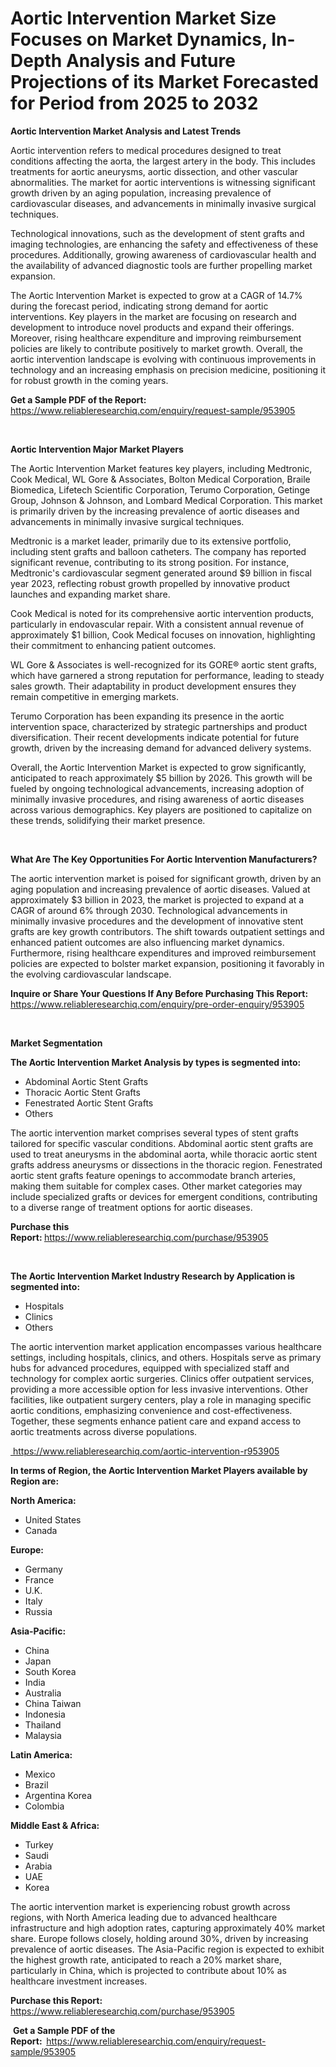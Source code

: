 <p><h1>Aortic Intervention Market Size Focuses on Market Dynamics, In-Depth Analysis and Future Projections of its Market Forecasted for Period from 2025 to 2032</h1></p><p><strong>Aortic Intervention Market Analysis and Latest Trends</strong></p>
<p><p>Aortic intervention refers to medical procedures designed to treat conditions affecting the aorta, the largest artery in the body. This includes treatments for aortic aneurysms, aortic dissection, and other vascular abnormalities. The market for aortic interventions is witnessing significant growth driven by an aging population, increasing prevalence of cardiovascular diseases, and advancements in minimally invasive surgical techniques. </p><p>Technological innovations, such as the development of stent grafts and imaging technologies, are enhancing the safety and effectiveness of these procedures. Additionally, growing awareness of cardiovascular health and the availability of advanced diagnostic tools are further propelling market expansion. </p><p>The Aortic Intervention Market is expected to grow at a CAGR of 14.7% during the forecast period, indicating strong demand for aortic interventions. Key players in the market are focusing on research and development to introduce novel products and expand their offerings. Moreover, rising healthcare expenditure and improving reimbursement policies are likely to contribute positively to market growth. Overall, the aortic intervention landscape is evolving with continuous improvements in technology and an increasing emphasis on precision medicine, positioning it for robust growth in the coming years.</p></p>
<p><strong>Get a Sample PDF of the Report:&nbsp;</strong> <a href="https://www.reliableresearchiq.com/enquiry/request-sample/953905?utm_campaign=104&utm_medium=2&utm_source=Github&utm_content=ia&utm_term=18042025&utm_id=aortic-intervention">https://www.reliableresearchiq.com/enquiry/request-sample/953905</a></p>
<p>&nbsp;</p>
<p><strong>Aortic Intervention Major Market Players</strong></p>
<p><p>The Aortic Intervention Market features key players, including Medtronic, Cook Medical, WL Gore & Associates, Bolton Medical Corporation, Braile Biomedica, Lifetech Scientific Corporation, Terumo Corporation, Getinge Group, Johnson & Johnson, and Lombard Medical Corporation. This market is primarily driven by the increasing prevalence of aortic diseases and advancements in minimally invasive surgical techniques.</p><p>Medtronic is a market leader, primarily due to its extensive portfolio, including stent grafts and balloon catheters. The company has reported significant revenue, contributing to its strong position. For instance, Medtronic's cardiovascular segment generated around $9 billion in fiscal year 2023, reflecting robust growth propelled by innovative product launches and expanding market share.</p><p>Cook Medical is noted for its comprehensive aortic intervention products, particularly in endovascular repair. With a consistent annual revenue of approximately $1 billion, Cook Medical focuses on innovation, highlighting their commitment to enhancing patient outcomes.</p><p>WL Gore & Associates is well-recognized for its GORE® aortic stent grafts, which have garnered a strong reputation for performance, leading to steady sales growth. Their adaptability in product development ensures they remain competitive in emerging markets.</p><p>Terumo Corporation has been expanding its presence in the aortic intervention space, characterized by strategic partnerships and product diversification. Their recent developments indicate potential for future growth, driven by the increasing demand for advanced delivery systems.</p><p>Overall, the Aortic Intervention Market is expected to grow significantly, anticipated to reach approximately $5 billion by 2026. This growth will be fueled by ongoing technological advancements, increasing adoption of minimally invasive procedures, and rising awareness of aortic diseases across various demographics. Key players are positioned to capitalize on these trends, solidifying their market presence.</p></p>
<p>&nbsp;</p>
<p><strong>What Are The Key Opportunities For Aortic Intervention Manufacturers?</strong></p>
<p><p>The aortic intervention market is poised for significant growth, driven by an aging population and increasing prevalence of aortic diseases. Valued at approximately $3 billion in 2023, the market is projected to expand at a CAGR of around 6% through 2030. Technological advancements in minimally invasive procedures and the development of innovative stent grafts are key growth contributors. The shift towards outpatient settings and enhanced patient outcomes are also influencing market dynamics. Furthermore, rising healthcare expenditures and improved reimbursement policies are expected to bolster market expansion, positioning it favorably in the evolving cardiovascular landscape.</p></p>
<p><strong>Inquire or Share Your Questions If Any Before Purchasing This Report:</strong> <a href="https://www.reliableresearchiq.com/enquiry/pre-order-enquiry/953905?utm_campaign=104&utm_medium=2&utm_source=Github&utm_content=ia&utm_term=18042025&utm_id=aortic-intervention">https://www.reliableresearchiq.com/enquiry/pre-order-enquiry/953905</a></p>
<p>&nbsp;</p>
<p><strong>Market Segmentation</strong></p>
<p><strong>The Aortic Intervention Market Analysis by types is segmented into:</strong></p>
<p><ul><li>Abdominal Aortic Stent Grafts</li><li>Thoracic Aortic Stent Grafts</li><li>Fenestrated Aortic Stent Grafts</li><li>Others</li></ul></p>
<p><p>The aortic intervention market comprises several types of stent grafts tailored for specific vascular conditions. Abdominal aortic stent grafts are used to treat aneurysms in the abdominal aorta, while thoracic aortic stent grafts address aneurysms or dissections in the thoracic region. Fenestrated aortic stent grafts feature openings to accommodate branch arteries, making them suitable for complex cases. Other market categories may include specialized grafts or devices for emergent conditions, contributing to a diverse range of treatment options for aortic diseases.</p></p>
<p><strong>Purchase this Report:&nbsp;</strong><a href="https://www.reliableresearchiq.com/purchase/953905?utm_campaign=104&utm_medium=2&utm_source=Github&utm_content=ia&utm_term=18042025&utm_id=aortic-intervention">https://www.reliableresearchiq.com/purchase/953905</a></p>
<p>&nbsp;</p>
<p><strong>The Aortic Intervention Market Industry Research by Application is segmented into:</strong></p>
<p><ul><li>Hospitals</li><li>Clinics</li><li>Others</li></ul></p>
<p><p>The aortic intervention market application encompasses various healthcare settings, including hospitals, clinics, and others. Hospitals serve as primary hubs for advanced procedures, equipped with specialized staff and technology for complex aortic surgeries. Clinics offer outpatient services, providing a more accessible option for less invasive interventions. Other facilities, like outpatient surgery centers, play a role in managing specific aortic conditions, emphasizing convenience and cost-effectiveness. Together, these segments enhance patient care and expand access to aortic treatments across diverse populations.</p></p>
<p><a href="https://www.reliableresearchiq.com/aortic-intervention-r953905?utm_campaign=104&utm_medium=2&utm_source=Github&utm_content=ia&utm_term=18042025&utm_id=aortic-intervention">&nbsp;https://www.reliableresearchiq.com/aortic-intervention-r953905</a></p>
<p><strong>In terms of Region, the Aortic Intervention Market Players available by Region are:</strong></p>
<p>
    <p> <strong> North America: </strong>
        <ul>
            <li>United States</li>
            <li>Canada</li>
        </ul>
        </p> 
    <p> <strong> Europe: </strong>
        <ul>
            <li>Germany</li>
            <li>France</li>
            <li>U.K.</li>
            <li>Italy</li>
            <li>Russia</li>
        </ul>
        </p> 
    <p> <strong> Asia-Pacific: </strong>
        <ul>
            <li>China</li>
            <li>Japan</li>
            <li>South Korea</li>
            <li>India</li>
            <li>Australia</li>
            <li>China Taiwan</li>
            <li>Indonesia</li>
            <li>Thailand</li>
            <li>Malaysia</li>
        </ul>
        </p> 
    <p> <strong> Latin America: </strong>
        <ul>
            <li>Mexico</li>
            <li>Brazil</li>
            <li>Argentina Korea</li>
            <li>Colombia</li>
        </ul>
        </p> 
    <p> <strong> Middle East & Africa: </strong>
        <ul>
            <li>Turkey</li>
            <li>Saudi</li>
            <li>Arabia</li>
            <li>UAE</li>
            <li>Korea</li>
        </ul>
    </p>
    </p>
<p><p>The aortic intervention market is experiencing robust growth across regions, with North America leading due to advanced healthcare infrastructure and high adoption rates, capturing approximately 40% market share. Europe follows closely, holding around 30%, driven by increasing prevalence of aortic diseases. The Asia-Pacific region is expected to exhibit the highest growth rate, anticipated to reach a 20% market share, particularly in China, which is projected to contribute about 10% as healthcare investment increases.</p></p>
<p><strong>Purchase this Report: </strong><a href="https://www.reliableresearchiq.com/purchase/953905?utm_campaign=104&utm_medium=2&utm_source=Github&utm_content=ia&utm_term=18042025&utm_id=aortic-intervention">https://www.reliableresearchiq.com/purchase/953905</a></p>
<p>&nbsp;<strong>Get a Sample PDF of the Report:&nbsp;&nbsp;</strong><a href="https://www.reliableresearchiq.com/enquiry/request-sample/953905?utm_campaign=104&utm_medium=2&utm_source=Github&utm_content=ia&utm_term=18042025&utm_id=aortic-intervention">https://www.reliableresearchiq.com/enquiry/request-sample/953905</a></p>
<p><strong></strong></p>
<p><p></p><p></p><p></p></p>